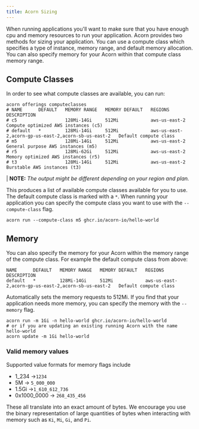 ```yaml
---
title: Acorn Sizing
---
```


When running applications you'll want to make sure that you have enough cpu and memory resources to run your application. Acorn provides two methods for sizing your application. You can use a compute class which specifies a type of instance, memory range, and default memory allocation. You can also specify memory for your Acorn within that compute class memory range.

## Compute Classes

In order to see what compute classes are available, you can run:

```shell
acorn offerings computeclasses
# NAME      DEFAULT   MEMORY RANGE   MEMORY DEFAULT   REGIONS                                               DESCRIPTION
# c5                  128Mi-14Gi     512Mi            aws-us-east-2                                         Compute optimized AWS instances (c5)
# default   *         128Mi-14Gi     512Mi            aws-us-east-2,acorn-gp-us-east-2,acorn-sb-us-east-2   Default compute class
# m5                  128Mi-14Gi     512Mi            aws-us-east-2                                         General purpose AWS instances (m5)
# r5                  128Mi-62Gi     512Mi            aws-us-east-2                                         Memory optimized AWS instances (r5)
# t3                  128Mi-14Gi     512Mi            aws-us-east-2                                         Burstable AWS instances (t3)
```

| **NOTE:** *The output might be different depending on your region and plan.*

This produces a list of available compute classes available for you to use. The default compute class is marked with a `*`. When running your application you can specify the compute class you want to use with the `--compute-class` flag.

```shell
acorn run --compute-class m5 ghcr.io/acorn-io/hello-world
```

## Memory

You can also specify the memory for your Acorn within the memory range of the compute class. For example the default compute class from above:

```shell
NAME      DEFAULT   MEMORY RANGE   MEMORY DEFAULT   REGIONS                                               DESCRIPTION
default   *         128Mi-14Gi     512Mi            aws-us-east-2,acorn-gp-us-east-2,acorn-sb-us-east-2   Default compute class
```

Automatically sets the memory requests to 512Mi. If you find that your application needs more memory, you can specify the memory with the `--memory` flag.

```shell
acorn run -m 1Gi -n hello-world ghcr.io/acorn-io/hello-world
# or if you are updating an existing running Acorn with the name hello-world
acorn update -m 1Gi hello-world
```

### Valid memory values

Supported value formats for memory flags include

- 1_234 ->`1234`
- 5M -> `5_000_000`
- 1.5Gi ->`1_610_612_736`
- 0x1000_0000 -> `268_435_456`

These all translate into an exact amount of bytes. We encourage you use the binary representation of large quantities of bytes when interacting with memory such as `Ki`, `Mi`, `Gi`, and `Pi`.
